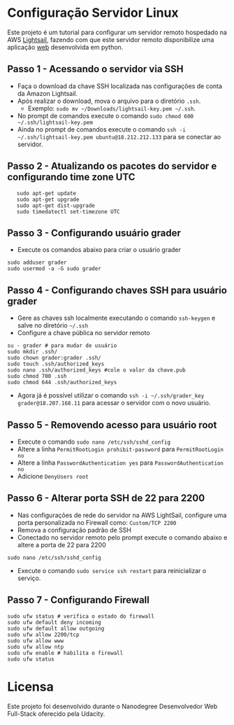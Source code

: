 # Configuração Servidor Linux

Este projeto é um tutorial para configurar um servidor remoto hospedado na AWS [Lightsail](https://aws.amazon.com/pt/lightsail/), fazendo com que este servidor remoto disponibilize uma aplicação [web](https://github.com/gabrielmq/catalogo-itens) desenvolvida em python.

## Passo 1 - Acessando o servidor via SSH

- Faça o download da chave SSH localizada nas configurações de conta da Amazon Lightsail.
- Após realizar o download, mova o arquivo para o diretório `.ssh`.
  - Exemplo: `sudo mv ~/Downloads/lightsail-key.pem ~/.ssh`.
- No prompt de comandos execute o comando `sudo chmod 600 ~/.ssh/lightsail-key.pem`
- Ainda no prompt de comandos execute o comando `ssh -i ~/.ssh/lightsail-key.pem ubuntu@18.212.212.133` para se conectar ao servidor.

## Passo 2 - Atualizando os pacotes do servidor e configurando time zone UTC

```
   sudo apt-get update
   sudo apt-get upgrade
   sudo apt-get dist-upgrade
   sudo timedatectl set-timezone UTC
```

## Passo 3 - Configurando usuário grader

- Execute os comandos abaixo para criar o usuário grader

```
sudo adduser grader
sudo usermod -a -G sudo grader
```

## Passo 4 - Configurando chaves SSH para usuário grader

- Gere as chaves ssh localmente executando o comando `ssh-keygen` e salve no diretório `~/.ssh`
- Configure a chave pública no servidor remoto

```
su - grader # para mudar de usuário
sudo mkdir .ssh/
sudo chown grader:grader .ssh/
sudo touch .ssh/authorized_keys
sudo nano .ssh/authorized_keys #cole o valor da chave.pub
sudo chmod 700 .ssh
sudo chmod 644 .ssh/authorized_keys
```

- Agora já é possível utilizar o comando `ssh -i ~/.ssh/grader_key grader@18.207.168.11` para acessar o servidor com o novo usuário.

## Passo 5 - Removendo acesso para usuário root

- Execute o comando `sudo nano /etc/ssh/sshd_config`
- Altere a linha `PermitRootLogin prohibit-password` para `PermitRootLogin no`
- Altere a linha `PasswordAuthentication yes` para  `PasswordAuthentication no`
- Adicione `DenyUsers root`

## Passo 6 - Alterar porta SSH de 22 para 2200  

- Nas configurações de rede do servidor na AWS LightSail, configure uma porta personalizada no Firewall como: `Custom/TCP 2200`
- Remova a configuração padrão de SSH
- Conectado no servidor remoto pelo prompt execute o comando abaixo e altere a porta de 22 para 2200

```
sudo nano /etc/ssh/sshd_config
```

- Execute o comando `sudo service ssh restart` para reinicializar o serviço.

## Passo 7 - Configurando Firewall

```
sudo ufw status # verifica o estado do firewall
sudo ufw default deny incoming
sudo ufw default allow outgoing
sudo ufw allow 2200/tcp
sudo ufw allow www 
sudo ufw allow ntp
sudo ufw enable # habilita o firewall
sudo ufw status
```

# Licensa

Este projeto foi desenvolvido durante o Nanodegree Desenvolvedor Web Full-Stack oferecido pela Udacity.
